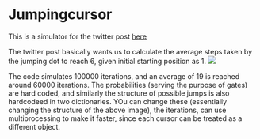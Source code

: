 # Jumpingcursor
This is a simulator for the twitter post [here](https://twitter.com/Arnaldo_AGITF/status/1292527434353577985?s=20)

The twitter post basically wants us to calculate the average steps taken by the jumping dot to reach 6, given initial starting position  as 1.
![](https://github.com/sciencyboi/jumpingcursor/blob/master/vid.gif)

The code simulates 100000 iterations, and an average of 19 is reached around 60000 iterations.
The probabilities (serving the  purpose of gates) are hard coded, and similarly the structure of possible jumps is also hardcodeed in two dictionaries.
YOu can change these (essentially changing the structure of the above image), the iterations, can use multiprocessing to make it faster, since each cursor can be treated as a different object.


